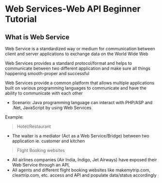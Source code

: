 Web Services-Web API Beginner Tutorial
=====================

What is Web Service
---------------------

Web Service is a standardized way or medium for communication between client and server applications to exchange data on the World Wide Web

Web Services provides a standard protocol/format and helps to communicate between two different application and make sure all things happening smooth-proper and successful

Web Services provide a common platform that allows multiple applications built on various programming languages to communicate and have the ability to communicate with each other
- Scenario: Java programming language can interact with PHP/ASP and .Net, JavaScript by using Web Services

Example: 
> Hotel/Restaurant
  - The waiter is a mediator (Act as a Web Service/Bridge) between two application ie. customer and kitchen

> Flight Booking websites
  - All airlines companies (Air India, Indigo, Jet Airways) have exposed their Web Service through an API, 
  - All agents and different flight booking websites like makemytrip.com, cleartrip.com, etc. access and API and populate data/status accordingly
